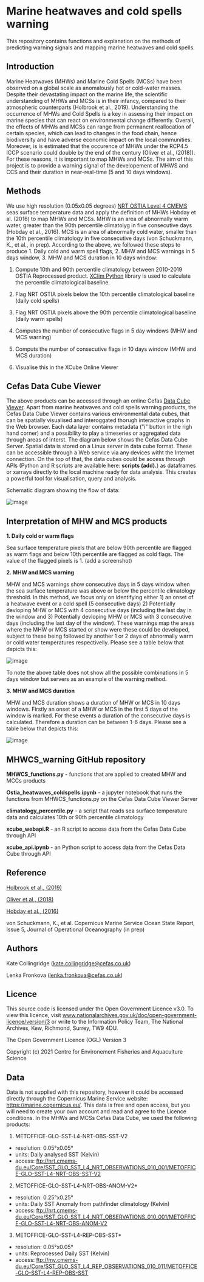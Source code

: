 # Marine heatwaves and cold spells warning
This repository contains functions and explanation on the methods of predicting warning signals and mapping marine heatwaves and cold spells. 

## Introduction

Marine Heatwaves (MHWs) and Marine Cold Spells (MCSs) have been observed on a global scale as anomalously hot or cold-water masses. Despite their devastating impact on the marine life, the scientific understanding of MHWs and MCSs is in their infancy, compared to their atmospheric counterparts (Holbrook et al., 2019). Understanding the occurrence of MHWs and Cold Spells is a key in assessing their impact on marine species that can react on environmental change differently. Overall, the effects of MHWs and MCSs can range from permanent reallocation of certain species, which can lead to changes in the food chain, hence biodiversity and have adverse economic impact on the local communities. Moreover, is is estimated that the occurence of MHWs under the RCP4.5 ICCP scenario could double by the end of the century (Oliver et al., (2018)). For these reasons, it is important to map MHWs and MCSs. The aim of this project is to provide a warning signal of the developement of MHWS and CCS and their duration in near-real-time (5 and 10 days windows).


## Methods
We use high resolution (0.05x0.05 degrees) [NRT OSTIA Level 4 CMEMS](https://resources.marine.copernicus.eu/?option=com_csw&view=details&product_id=SST_GLO_SST_L4_NRT_OBSERVATIONS_010_001) seas surface temperature data and apply the definition of MHWs Hobday et al. (2016) to map MHWs and MCSs.  MHW is an area of abnormally warm water, greater than the 90th percentile climatolyg in five consecutive days (Hobday et al., 2016). MCS is an area of abnormally cold water, smaller than the 10th percentile climatology in five consecutive days (von Schuckmann, K., et al., in prep). According to the above, we followed these steps to produce 1. Daily cold and warm spell flags, 2. MHW and MCS warnings in 5 days window, 3. MHW and MCS duration in 10 days window:

1. Compute 10th and 90th percentile climatology between 2010-2019 OSTIA Reprocessed product. [XClim Python](https://xclim.readthedocs.io/en/stable/api.html) library is used to calculate the percentile climatological baseline.  

2. Flag NRT OSTIA pixels below the 10th percentile climatological baseline (daily cold spells)

3. Flag NRT OSTIA pixels above the 90th percentile climatological baseline (daily warm spells)

4. Computes the number of consecutive flags in 5 day windows (MHW and MCS warning)

6. Computs the number of consecutive flags in 10 days window  (MHW and MCS duration)

7. Visualise this in the XCube Online Viewer



## Cefas Data Cube Viewer 

The above products can be accessed through an online Cefas [Data Cube Viewer](https://eutro-cube.cefas.co.uk/). Apart from marine heatwaves and cold spells warning products, the Cefas Data Cube Viewer contains various environmental data cubes, that can be spatially visualised and interoggated thorugh interactive graphs in the Web browser. Each data layer contains metadata ("i" button in the righ hand corner) and a possibility to play a timeseries or aggregated data through areas of interst. The diagram below shows the Cefas Data Cube Server. Spatial data is stored on a Linux server in data cube format. These can be accessible through a Web service via any devices witht the Internet connection. On the top of that, the data cubes could be access through APIs (Python and R scripts are available here: **scripts (add).**) as dataframes or xarrays directly to the local machine ready for data analysis. This creates a powerful tool for visualisation, query and analysis.


Schematic diagram showing the flow of data:

![image](https://user-images.githubusercontent.com/23084713/112495901-36d01600-8d7c-11eb-9d5c-0f1a9d4f19c3.png)

## Interpretation of MHW and MCS products

**1. Daily cold or warm flags**

Sea surface temperature pixels that are below 90th percentile are flagged as warm flags and below 10th percentile are flagged as cold flags. The value of the flagged pixels is 1. (add a screenshot)

**2. MHW and MCS warning**

MHW and MCS warnings show consecutive days in 5 days window when the sea surface temperature was above or below the percentile climatology threshold. In this method, we focus only on identifying either 1) an onset of a heatwave event or a cold spell (5 consecutive days) 2) Potentially devloping MHW or MCS with 4 consecutive days (including the last day in the window and 3) Potentially devloping MHW or MCS with 3 consecutive days (including the last day of the window). These warnings map the areas where the MHW or MCS started or show were these could be developed, subject to these being followed by another 1 or 2 days of abnormally warm or cold water temperatures respectivelly. Please see a table below that depicts this:

![image](https://user-images.githubusercontent.com/23084713/112399472-2d07cd80-8cfe-11eb-9735-6d27a82b46a2.png)

To note the above table does not show all the possible combinations in 5 days window but servers as an example of the warning method.


**3. MHW and MCS duration**

MHW and MCS duration shows a duration of MHW or MCS in 10 days windows. Firstly an onset of a MHW or MCS in the first 5 days of the window is marked. For these events a duration of the consecutive days is calculated. Therefore a duration can be between 1-6 days. Please see a table below that depicts this:

![image](https://user-images.githubusercontent.com/23084713/112398558-63dce400-8cfc-11eb-8678-9a999192239b.png)


## MHWCS_warning GitHub repository 

**MHWCS_functions.py** - functions that are applied to created MHW and MCCs products 

**Ostia_heatwaves_coldspells.ipynb** - a jupyter notebook that runs the functions from MHWCS_functions.py on the Cefas Data Cube Viewer Server

**climatology_percentile.py** - a script that reads sea surface temperature data and calculates 10th or 90th percentile climatology

**xcube_webapi.R** - an R script to access data from the Cefas Data Cube through API

**xcube_api.ipynb** - an Python script to access data from the Cefas Data Cube through API


## Reference

[Holbrook et al., (2019)](https://www.nature.com/articles/s41467-019-10206-z)

[Oliver et al., (2018)](https://pubmed.ncbi.nlm.nih.gov/29636482/)

[Hobday et al., (2016)](https://www.sciencedirect.com/science/article/pii/S0079661116000057)

von Schuckmann, K., et al. Copernicus Marine Service Ocean State Report, Issue 5, Journal of Operational Oceanography (in prep) 

## Authors
Kate Collingridge (kate.collingridge@cefas.co.uk)

Lenka Fronkova (lenka.fronkova@cefas.co.uk)

## Licence

This source code is licensed under the Open Government Licence v3.0. To view this licence, visit www.nationalarchives.gov.uk/doc/open-government-licence/version/3 or write to the Information Policy Team, The National Archives, Kew, Richmond, Surrey, TW9 4DU.

The Open Government Licence (OGL) Version 3

Copyright (c) 2021 Centre for Environement Fisheries and Aquaculture Science


## Data

Data is not supplied with this repository, however it could be accessed directly through the Copernicus Marine Service website: https://marine.copernicus.eu/. This data is free and open access, but you will need to create your own account and read and agree to the Licence conditions. In the MHWs and MCSs Cefas Data Cube, we used the following products:

1. METOFFICE-GLO-SST-L4-NRT-OBS-SST-V2

- resolution:	0.05°x0.05°	
- units: Daily analysed SST (Kelvin)	
- access: ftp://nrt.cmems-du.eu/Core/SST_GLO_SST_L4_NRT_OBSERVATIONS_010_001/METOFFICE-GLO-SST-L4-NRT-OBS-SST-V2

2. METOFFICE-GLO-SST-L4-NRT-OBS-ANOM-V2*
- resolution:	0.25°x0.25°	
- units: Daily SST Anomaly from pathfinder climatology (Kelvin)	
- access: ftp://nrt.cmems-du.eu/Core/SST_GLO_SST_L4_NRT_OBSERVATIONS_010_001/METOFFICE-GLO-SST-L4-NRT-OBS-ANOM-V2


3. METOFFICE-GLO-SST-L4-REP-OBS-SST*
- resolution:	0.05°x0.05°	
- units: Reprocessed Daily SST (Kelvin)	
- access: ftp://my.cmems-du.eu/Core/SST_GLO_SST_L4_REP_OBSERVATIONS_010_011/METOFFICE-GLO-SST-L4-REP-OBS-SST


 
